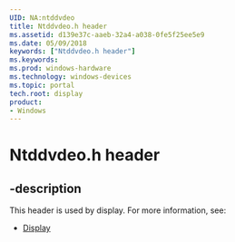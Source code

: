 ```yaml
---
UID: NA:ntddvdeo
title: Ntddvdeo.h header
ms.assetid: d139e37c-aaeb-32a4-a038-0fe5f25ee5e9
ms.date: 05/09/2018
keywords: ["Ntddvdeo.h header"]
ms.keywords: 
ms.prod: windows-hardware
ms.technology: windows-devices
ms.topic: portal
tech.root: display
product:
- Windows
---
```


# Ntddvdeo.h header


## -description


This header is used by display. For more information, see:

- [Display](../_display/index.md)
